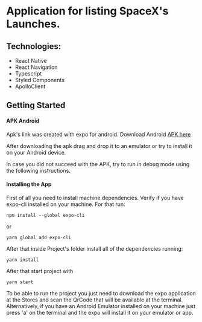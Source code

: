 # Application for listing SpaceX's Launches.

## Technologies:

- React Native
- React Navigation
- Typescript
- Styled Components
- ApolloClient

## Getting Started

#### APK Android
Apk's link was created with expo for android. Download Android [APK here](https://expo.io/artifacts/e625cf75-d3f4-448d-9330-82e4482e6886)

After downloading the apk drag and drop it to an emulator or try to install it on your Android device.

In case you did not succeed with the APK, try to run in debug mode using the following instructions.

#### Installing the App
First of all you need to install machine dependencies.
Verify if you have expo-cli installed on your machine.
For that run:

```
npm install --global expo-cli 
```

or

```
yarn global add expo-cli 
```
After that inside Project's folder install all of the dependencies running:

```
yarn install
```
After that start project with
```
yarn start
```
To be able to run the project you just need to download the expo application at the Stores and scan the QrCode that will be available at the terminal.
Alternatively, if you have an Android Emulator installed on your machine just press 'a' on the terminal and the expo will install it on your emulator or app.

